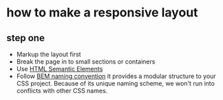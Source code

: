 # how to make a responsive layout

## step one 
- Markup the layout first
- Break the page in to small sections or containers 
- Use [HTML Semantic Elements](https://www.w3schools.com/html/html5_semantic_elements.asp)
- Follow [BEM naming convention](http://getbem.com/naming/) it provides a modular structure to your CSS project. Because of its unique naming scheme, we won't run into conflicts with other CSS names. 